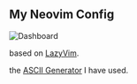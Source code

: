 ## My Neovim Config

![Dashboard](https://github.com/LavaCxx/nvim-config/assets/48022591/2558591b-9f7d-4d85-91a5-61a32ca628f7)

based on [LazyVim](https://github.com/folke/lazy.nvim).

the [ASCII Generator](http://patorjk.com/software/taag/) I have used.

